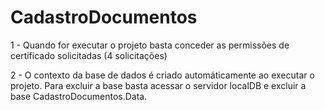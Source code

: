 # CadastroDocumentos

1 - Quando for executar o projeto basta conceder as permissões de certificado solicitadas (4 solicitações)

2 - O contexto da base de dados é criado automáticamente ao executar o projeto. Para excluir a base basta acessar o servidor localDB e excluir a base CadastroDocumentos.Data.
